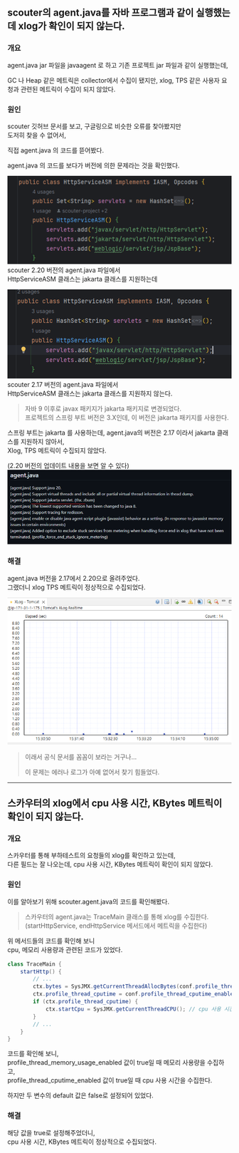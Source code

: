 ## scouter의 agent.java를 자바 프로그램과 같이 실행했는데 xlog가 확인이 되지 않는다.

### 개요

agent.java jar 파일을 javaagent 로 하고 기존 프로젝트 jar 파일과 같이 실행했는데,

GC 나 Heap 같은 메트릭은 collector에서 수집이 됐지만, xlog, TPS 같은 사용자 요청과 관련된 메트릭이 수집이 되지 않았다.

### 원인

scouter 깃허브 문서를 보고, 구글링으로 비슷한 오류를 찾아봤지만  
도저히 찾을 수 없어서,

직접 agent.java 의 코드를 뜯어봤다.

agent.java 의 코드를 보다가 버전에 의한 문제라는 것을 확인했다.

![img_2.png](../img/agent_java_version_20.png)  
scouter 2.20 버전의 agent.java 파일에서  
HttpServiceASM 클래스는 jakarta 클래스를 지원하는데

![img_3.png](../img/agent_java_version_17.png)  
scouter 2.17 버전의 agent.java 파일에서  
HttpServiceASM 클래스는 jakarta 클래스를 지원하지 않는다.

> 자바 9 이후로 javax 패키지가 jakarta 패키지로 변경되었다.  
> 프로젝트의 스프링 부트 버전은 3.X인데, 이 버전은 jakarta 패키지를 사용한다.

스프링 부트는 jakarta 를 사용하는데, agent.java의 버전은 2.17 이라서 jakarta 클래스를 지원하지 않아서,  
Xlog, TPS 메트릭이 수집되지 않았다.

(2.20 버전의 업데이트 내용을 보면 알 수 있다)  
![img_1.png](../img/scouter_doc_1.png)

### 해결

agent.java 버전을 2.17에서 2.20으로 올려주었다.  
그랬더니 xlog TPS 메트릭이 정상적으로 수집되었다.

![img.png](../img/xlog_1.png)

> 이래서 공식 문서를 꼼꼼이 보라는 거구나...
>
> 이 문제는 에러나 로그가 아예 없어서 찾기 힘들었다.

---

## 스카우터의 xlog에서 cpu 사용 시간, KBytes 메트릭이 확인이 되지 않는다.

### 개요

스카우터를 통해 부하테스트의 요청들의 xlog를 확인하고 있는데,  
다른 필드는 잘 나오는데, cpu 사용 시간, KBytes 메트릭이 확인이 되지 않았다.

### 원인

이를 알아보기 위해 scouter.agent.java의 코드를 확인해봤다.  

> 스카우터의 agent.java는 TraceMain 클래스를 통해 xlog를 수집한다.  
> (startHttpService, endHttpService 메서드에서 메트릭을 수집한다)

위 메서드들의 코드를 확인해 보니  
cpu, 메모리 사용량과 관련된 코드가 있었다.

```java
class TraceMain {
    startHttp() {
        // ...
        ctx.bytes = SysJMX.getCurrentThreadAllocBytes(conf.profile_thread_memory_usage_enabled); // 메모리 사용량
        ctx.profile_thread_cputime = conf.profile_thread_cputime_enabled;
        if (ctx.profile_thread_cputime) {
            ctx.startCpu = SysJMX.getCurrentThreadCPU(); // cpu 사용 시간
        }
        // ...
    }
}
```

코드를 확인해 보니,  
profile_thread_memory_usage_enabled 값이 true일 때 메모리 사용량을 수집하고,  
profile_thread_cputime_enabled 값이 true일 때 cpu 사용 시간을 수집한다.

하지만 두 변수의 default 값은 false로 설정되어 있었다.

### 해결

해당 값을 true로 설정해주었더니,  
cpu 사용 시간, KBytes 메트릭이 정상적으로 수집되었다.